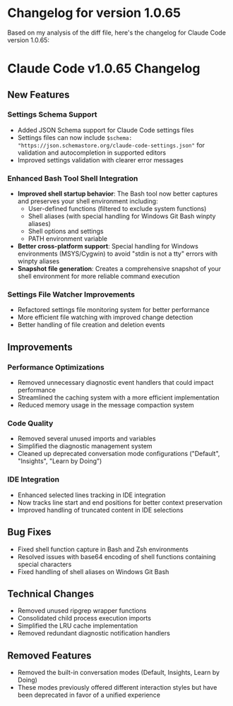 # Changelog for version 1.0.65

Based on my analysis of the diff file, here's the changelog for Claude Code version 1.0.65:

# Claude Code v1.0.65 Changelog

## New Features

### Settings Schema Support
- Added JSON Schema support for Claude Code settings files
- Settings files can now include `$schema: "https://json.schemastore.org/claude-code-settings.json"` for validation and autocompletion in supported editors
- Improved settings validation with clearer error messages

### Enhanced Bash Tool Shell Integration
- **Improved shell startup behavior**: The Bash tool now better captures and preserves your shell environment including:
  - User-defined functions (filtered to exclude system functions)
  - Shell aliases (with special handling for Windows Git Bash winpty aliases)
  - Shell options and settings
  - PATH environment variable
- **Better cross-platform support**: Special handling for Windows environments (MSYS/Cygwin) to avoid "stdin is not a tty" errors with winpty aliases
- **Snapshot file generation**: Creates a comprehensive snapshot of your shell environment for more reliable command execution

### Settings File Watcher Improvements
- Refactored settings file monitoring system for better performance
- More efficient file watching with improved change detection
- Better handling of file creation and deletion events

## Improvements

### Performance Optimizations
- Removed unnecessary diagnostic event handlers that could impact performance
- Streamlined the caching system with a more efficient implementation
- Reduced memory usage in the message compaction system

### Code Quality
- Removed several unused imports and variables
- Simplified the diagnostic management system
- Cleaned up deprecated conversation mode configurations ("Default", "Insights", "Learn by Doing")

### IDE Integration
- Enhanced selected lines tracking in IDE integration
- Now tracks line start and end positions for better context preservation
- Improved handling of truncated content in IDE selections

## Bug Fixes

- Fixed shell function capture in Bash and Zsh environments
- Resolved issues with base64 encoding of shell functions containing special characters
- Fixed handling of shell aliases on Windows Git Bash

## Technical Changes

- Removed unused ripgrep wrapper functions
- Consolidated child process execution imports
- Simplified the LRU cache implementation
- Removed redundant diagnostic notification handlers

## Removed Features

- Removed the built-in conversation modes (Default, Insights, Learn by Doing)
- These modes previously offered different interaction styles but have been deprecated in favor of a unified experience
